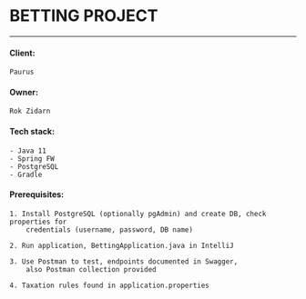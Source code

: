 # BETTING PROJECT
__________________

#### Client:
    Paurus
#### Owner:
    Rok Zidarn

#### Tech stack:

    - Java 11
    - Spring FW
    - PostgreSQL
    - Gradle

#### Prerequisites:

    1. Install PostgreSQL (optionally pgAdmin) and create DB, check properties for
        credentials (username, password, DB name)

    2. Run application, BettingApplication.java in IntelliJ

    3. Use Postman to test, endpoints documented in Swagger,
        also Postman collection provided

    4. Taxation rules found in application.properties
